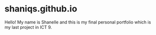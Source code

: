 # shaniqs.github.io
Hello! My name is Shanelle and this is my final personal portfolio which is my last project in ICT 9.
